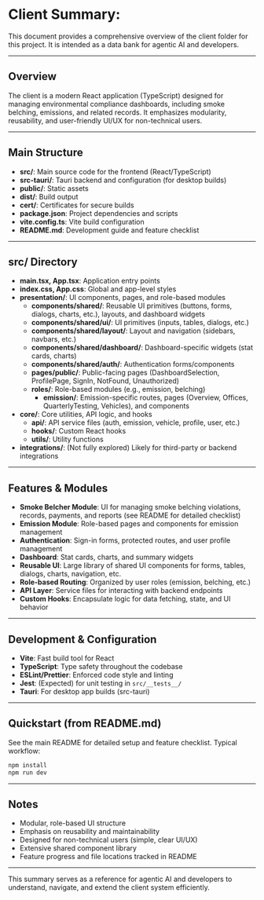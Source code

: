 # Client Summary:

This document provides a comprehensive overview of the client folder for this project. It is intended as a data bank for agentic AI and developers.

---

## Overview

The client is a modern React application (TypeScript) designed for managing environmental compliance dashboards, including smoke belching, emissions, and related records. It emphasizes modularity, reusability, and user-friendly UI/UX for non-technical users.

---

## Main Structure

- **src/**: Main source code for the frontend (React/TypeScript)
- **src-tauri/**: Tauri backend and configuration (for desktop builds)
- **public/**: Static assets
- **dist/**: Build output
- **cert/**: Certificates for secure builds
- **package.json**: Project dependencies and scripts
- **vite.config.ts**: Vite build configuration
- **README.md**: Development guide and feature checklist

---

## src/ Directory

- **main.tsx, App.tsx**: Application entry points
- **index.css, App.css**: Global and app-level styles
- **presentation/**: UI components, pages, and role-based modules
  - **components/shared/**: Reusable UI primitives (buttons, forms, dialogs, charts, etc.), layouts, and dashboard widgets
  - **components/shared/ui/**: UI primitives (inputs, tables, dialogs, etc.)
  - **components/shared/layout/**: Layout and navigation (sidebars, navbars, etc.)
  - **components/shared/dashboard/**: Dashboard-specific widgets (stat cards, charts)
  - **components/shared/auth/**: Authentication forms/components
  - **pages/public/**: Public-facing pages (DashboardSelection, ProfilePage, SignIn, NotFound, Unauthorized)
  - **roles/**: Role-based modules (e.g., emission, belching)
    - **emission/**: Emission-specific routes, pages (Overview, Offices, QuarterlyTesting, Vehicles), and components
- **core/**: Core utilities, API logic, and hooks
  - **api/**: API service files (auth, emission, vehicle, profile, user, etc.)
  - **hooks/**: Custom React hooks
  - **utils/**: Utility functions
- **integrations/**: (Not fully explored) Likely for third-party or backend integrations

---

## Features & Modules

- **Smoke Belcher Module**: UI for managing smoke belching violations, records, payments, and reports (see README for detailed checklist)
- **Emission Module**: Role-based pages and components for emission management
- **Authentication**: Sign-in forms, protected routes, and user profile management
- **Dashboard**: Stat cards, charts, and summary widgets
- **Reusable UI**: Large library of shared UI components for forms, tables, dialogs, charts, navigation, etc.
- **Role-based Routing**: Organized by user roles (emission, belching, etc.)
- **API Layer**: Service files for interacting with backend endpoints
- **Custom Hooks**: Encapsulate logic for data fetching, state, and UI behavior

---

## Development & Configuration

- **Vite**: Fast build tool for React
- **TypeScript**: Type safety throughout the codebase
- **ESLint/Prettier**: Enforced code style and linting
- **Jest**: (Expected) for unit testing in `src/__tests__/`
- **Tauri**: For desktop app builds (src-tauri)

---

## Quickstart (from README.md)

See the main README for detailed setup and feature checklist. Typical workflow:

```bash
npm install
npm run dev
```

---

## Notes

- Modular, role-based UI structure
- Emphasis on reusability and maintainability
- Designed for non-technical users (simple, clear UI/UX)
- Extensive shared component library
- Feature progress and file locations tracked in README

---

This summary serves as a reference for agentic AI and developers to understand, navigate, and extend the client system efficiently.
